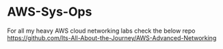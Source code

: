 # AWS-Sys-Ops

For all my heavy AWS cloud networking labs check the below repo
https://github.com/Its-All-About-the-Journey/AWS-Advanced-Networking
